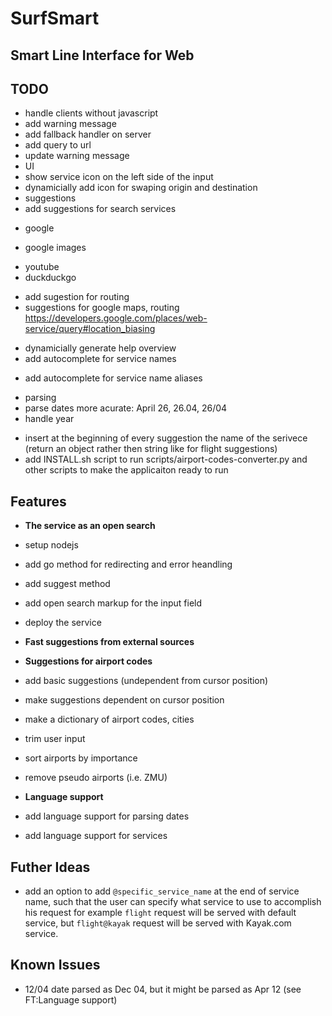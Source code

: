 # SurfSmart
## Smart Line Interface for Web

## TODO
 - handle clients without javascript
  - add warning message
  - add fallback handler on server
  - add query to url
  - update warning message
 - UI
  - show service icon on the left side of the input
  - dynamicially add icon for swaping origin and destination
 - suggestions
  - add suggestions for search services
   + google
   - google images
   + youtube
   + duckduckgo
  - add sugestion for routing
  - suggestions for google maps, routing https://developers.google.com/places/web-service/query#location_biasing
 + dynamicially generate help overview
 + add autocomplete for service names
 - add autocomplete for service name aliases
 + parsing
  + parse dates more acurate: April 26, 26.04, 26/04
  + handle year
 - insert at the beginning of every suggestion the name of the serivece (return an object rather then string like for flight suggestions)
 - add INSTALL.sh script to run scripts/airport-codes-converter.py and other scripts to make the applicaiton ready to run

## Features
 - **The service as an open search**
  - setup nodejs
  - add go method for redirecting and error heandling
  - add suggest method
  - add open search markup for the input field
  - deploy the service
 
 - **Fast suggestions from external sources**

 - **Suggestions for airport codes**
  + add basic suggestions (undependent from cursor position)
  - make suggestions dependent on cursor position
  + make a dictionary of airport codes, cities
  - trim user input
  - sort airports by importance
  - remove pseudo airports (i.e. ZMU)

 - **Language support**
  - add language support for parsing dates
  - add language support for services

## Futher Ideas
 - add an option to add `@specific_service_name` at the end of service name, such that the user can specify what service to use to accomplish his request
   for example `flight` request will be served with default service, but `flight@kayak` request will be served with Kayak.com service.

## Known Issues
 - 12/04 date parsed as Dec 04, but it might be parsed as Apr 12 (see FT:Language support)

